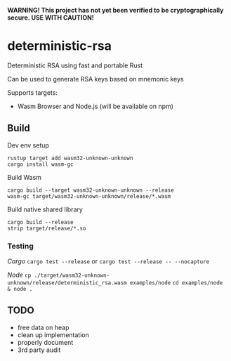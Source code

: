**WARNING! This project has not yet been verified to be cryptographically secure. USE WITH CAUTION!** 

# deterministic-rsa
Deterministic RSA using fast and portable Rust 

Can be used to generate RSA keys based on mnemonic keys

Supports targets:

- Wasm Browser and Node.js (will be available on npm)

## Build

Dev env setup
```
rustup target add wasm32-unknown-unknown
cargo install wasm-gc
```

Build Wasm
```
cargo build --target wasm32-unknown-unknown --release
wasm-gc target/wasm32-unknown-unknown/release/*.wasm
```

Build native shared library
```
cargo build --release
strip target/release/*.so 
```

### Testing

*Cargo*
`cargo test --release` or `cargo test --release -- --nocapture`

*Node*
`cp ./target/wasm32-unknown-unknown/release/deterministic_rsa.wasm examples/node`
`cd examples/node & node .`

## TODO
- free data on heap
- clean up implementation
- properly document
- 3rd party audit
